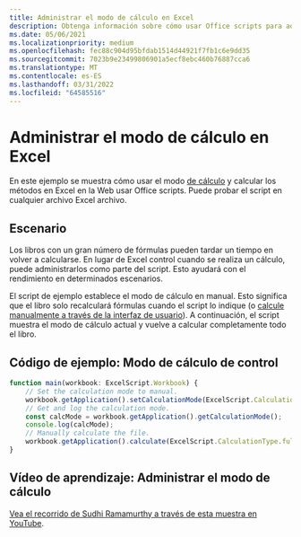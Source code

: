```yaml
---
title: Administrar el modo de cálculo en Excel
description: Obtenga información sobre cómo usar Office scripts para administrar el modo de cálculo en Excel en la Web.
ms.date: 05/06/2021
ms.localizationpriority: medium
ms.openlocfilehash: fec88c904d95bfdab1514d44921f7fb1c6e9dd35
ms.sourcegitcommit: 7023b9e23499806901a5ecf8ebc460b76887cca6
ms.translationtype: MT
ms.contentlocale: es-ES
ms.lasthandoff: 03/31/2022
ms.locfileid: "64585516"
---
```

# <a name="manage-calculation-mode-in-excel"></a>Administrar el modo de cálculo en Excel

En este ejemplo se muestra cómo usar el modo [de cálculo](/javascript/api/office-scripts/excelscript/excelscript.calculationmode) y calcular los métodos en Excel en la Web usar Office scripts. Puede probar el script en cualquier archivo Excel archivo.

## <a name="scenario"></a>Escenario

Los libros con un gran número de fórmulas pueden tardar un tiempo en volver a calcularse. En lugar de Excel control cuando se realiza un cálculo, puede administrarlos como parte del script. Esto ayudará con el rendimiento en determinados escenarios.

El script de ejemplo establece el modo de cálculo en manual. Esto significa que el libro solo recalculará fórmulas cuando el script lo indique (o [calcule manualmente a través de la interfaz de usuario](https://support.microsoft.com/office/73fc7dac-91cf-4d36-86e8-67124f6bcce4)). A continuación, el script muestra el modo de cálculo actual y vuelve a calcular completamente todo el libro.

## <a name="sample-code-control-calculation-mode"></a>Código de ejemplo: Modo de cálculo de control

```TypeScript
function main(workbook: ExcelScript.Workbook) {
    // Set the calculation mode to manual.
    workbook.getApplication().setCalculationMode(ExcelScript.CalculationMode.manual);
    // Get and log the calculation mode.
    const calcMode = workbook.getApplication().getCalculationMode();    
    console.log(calcMode);
    // Manually calculate the file.
    workbook.getApplication().calculate(ExcelScript.CalculationType.full);
}
```

## <a name="training-video-manage-calculation-mode"></a>Vídeo de aprendizaje: Administrar el modo de cálculo

[Vea el recorrido de Sudhi Ramamurthy a través de esta muestra en YouTube](https://youtu.be/iw6O8QH01CI).
